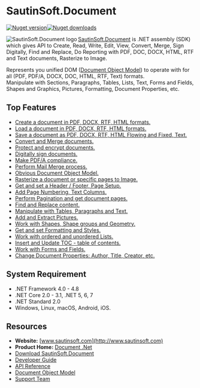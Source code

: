 # SautinSoft.Document

[![Nuget version](https://img.shields.io/nuget/v/SautinSoft.Document?style=for-the-badge)](https://www.nuget.org/packages/sautinsoft.document/)[![Nuget downloads](https://img.shields.io/nuget/dt/SautinSoft.Document?style=for-the-badge)](https://www.nuget.org/packages/sautinsoft.document/)

<img src="https://www.sautinsoft.com/images/components/d.svg" alt="SautinSoft.Document logo" align="left" />

[SautinSoft.Document](https://sautinsoft.com/products/document/) is .NET assembly (SDK) which gives API to Create, Read, Write, Edit, View, Convert, Merge, Sign Digitally, Find and Replace, Do Reporting with PDF, DOC, DOCX, HTML, RTF and Text documents, Rasterize to Image.

Represents you unified DOM ([Document Object Model](https://sautinsoft.com/products/document/help/net/getting-started/document-object-model.php)) to operate with for all (PDF, PDF/A, DOCX, DOC, HTML, RTF, Text) formats.</br>
Manipulate with Sections, Paragraphs, Tables, Lists, Text, Forms and Fields, Shapes and Graphics, Pictures, Formatting, Document Properties, etc.</br>

## Top Features

+ [Create a document in PDF, DOCX, RTF, HTML formats.](https://sautinsoft.com/products/document/help/net/developer-guide/create-document.php)</br>
+ [Load a document in PDF, DOCX, RTF, HTML formats.](https://sautinsoft.com/products/document/help/net/developer-guide/load-document.php)</br>
+ [Save a document as PDF, DOCX, RTF, HTML Flowing and Fixed, Text.](https://sautinsoft.com/products/document/help/net/developer-guide/save-document.php)</br>
+ [Convert and Merge documents.](https://sautinsoft.com/products/document/help/net/developer-guide/convert-document.php)</br>
+ [Protect and encrypt documents.](https://sautinsoft.com/products/document/help/net/developer-guide/security-options-net-csharp-vb.php)</br>
+ [Digitally sign documents.](https://sautinsoft.com/products/document/help/net/developer-guide/digital-signature-net-csharp-vb.php)</br>
+ [Make PDF/A compliance.](https://sautinsoft.com/products/document/help/net/developer-guide/create-and-save-document-in-pdf-a-format-net-csharp-vb.php)</br>
+ [Perform Mail Merge process.](https://sautinsoft.com/products/document/help/net/developer-guide/mail-merge-simple-report-winforms-net-csharp-vb.php)</br>
+ [Obvious Document Object Model.](https://sautinsoft.com/products/document/help/net/getting-started/document-object-model.php)</br>
+ [Rasterize a document or specific pages to Image.](https://sautinsoft.com/products/document/help/net/developer-guide/rasterize-save-document-pages-as-picture-net-csharp-vb.php)</br>
+ [Get and set a Header / Footer, Page Setup.](https://sautinsoft.com/products/document/help/net/developer-guide/headersfooters.php)</br>
+ [Add Page Numbering, Text Columns.](https://sautinsoft.com/products/document/help/net/developer-guide/page-numbering.php)</br>
+ [Perform Pagination and get document pages.](https://sautinsoft.com/products/document/help/net/developer-guide/pagination.php)</br>
+ [Find and Replace content.](https://sautinsoft.com/products/document/help/net/developer-guide/insert-text-in-specific-page-after-specific-text-net-csharp-vb.php)</br>
+ [Manipulate with Tables, Paragraphs and Text.](https://sautinsoft.com/products/document/help/net/developer-guide/contentrange-manipulation.php)</br>
+ [Add and Extract Pictures.](https://sautinsoft.com/products/document/help/net/developer-guide/add-pictures.php)</br>
+ [Work with Shapes, Shape groups and Geometry.](https://sautinsoft.com/products/document/help/net/developer-guide/geometry.php)</br>
+ [Get and set Formatting and Styles.](https://sautinsoft.com/products/document/help/net/developer-guide/formatting-and-styles.php)</br>
+ [Work with ordered and unordered Lists.](https://sautinsoft.com/products/document/help/net/developer-guide/create-multilevel-list-in-docx-document-net-csharp-vb.php)</br>
+ [Insert and Update TOC - table of contents.](https://sautinsoft.com/products/document/help/net/developer-guide/update-table-of-contents-in-word-document-net-csharp-vb.php)</br>
+ [Work with Forms and Fields.](https://sautinsoft.com/products/document/help/net/developer-guide/forms-and-fields.php)</br>
+ [Change Document Properties: Author, Title, Creator, etc.](https://sautinsoft.com/products/document/help/net/developer-guide/document-properties-net-csharp-vb.php)</br>

## System Requirement

* .NET Framework 4.0 - 4.8
* .NET Core 2.0 - 3.1, .NET 5, 6, 7
* .NET Standard 2.0
* Windows, Linux, macOS, Android, iOS.

## Resources

+ **Website:** [www.sautinsoft.com](http://www.sautinsoft.com)
+ **Product Home:** [Document .Net](https://sautinsoft.com/products/document/)
+ [Download SautinSoft.Document](https://sautinsoft.com/products/document/download.php)
+ [Developer Guide](https://sautinsoft.com/products/document/help/net/developer-guide/create-document.php)
+ [API Reference](https://sautinsoft.com/products/document/help/net/api-reference/html/R_Project_Document__Net_-_API_Reference.htm)
+ [Document Object Model](https://sautinsoft.com/products/document/help/net/getting-started/document-object-model.php)
+ [Support Team](https://sautinsoft.com/support.php)
